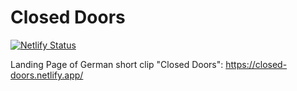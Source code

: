 # Closed Doors

[![Netlify Status](https://api.netlify.com/api/v1/badges/346eba97-a737-47b7-88e4-7e857e1eecfc/deploy-status)](https://app.netlify.com/sites/closed-doors/deploys)

Landing Page of German short clip "Closed Doors": <https://closed-doors.netlify.app/>
